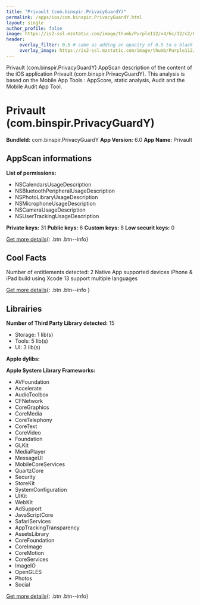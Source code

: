 ```yaml
---
title: "Privault (com.binspir.PrivacyGuardY)"
permalink: /apps/ios/com.binspir.PrivacyGuardY.html
layout: single
author_profile: false
image: https://is2-ssl.mzstatic.com/image/thumb/Purple112/v4/6c/12/c2/6c12c2f8-40cb-976f-2b78-7ec740728816/AppIconPV-0-0-1x_U007emarketing-0-0-0-7-0-0-sRGB-0-0-0-GLES2_U002c0-512MB-85-220-0-0.png/512x512bb.jpg
header: 
     overlay_filter: 0.5 # same as adding an opacity of 0.5 to a black background
     overlay_image: https://is2-ssl.mzstatic.com/image/thumb/Purple112/v4/6c/12/c2/6c12c2f8-40cb-976f-2b78-7ec740728816/AppIconPV-0-0-1x_U007emarketing-0-0-0-7-0-0-sRGB-0-0-0-GLES2_U002c0-512MB-85-220-0-0.png/512x512bb.jpg
---
```

Privault (com.binspir.PrivacyGuardY) AppScan description of the content of the iOS application Privault (com.binspir.PrivacyGuardY). This analysis is based on the Mobile App Tools : AppScore, static analysis, Audit and the Mobile Audit App Tool.

# Privault (com.binspir.PrivacyGuardY)

**BundleId:** com.binspir.PrivacyGuardY
**App Version:** 6.0
**App Name:** Privault


## AppScan informations 

**List of permissions:** 
- NSCalendarsUsageDescription
- NSBluetoothPeripheralUsageDescription
- NSPhotoLibraryUsageDescription
- NSMicrophoneUsageDescription
- NSCameraUsageDescription
- NSUserTrackingUsageDescription
  
  
**Private keys:** 31
**Public keys:** 6
**Custom keys:** 8
**Low securit keys:** 0
  
[Get more details](/pricing.html){: .btn .btn--info}

## Cool Facts

Number of entitlements detected: 2
Native App
supported devices iPhone & iPad
build using Xcode 13
support multiple languages
  
[Get more details](/pricing.html){: .btn .btn--info }

## Librairies 
**Number of Third Party Library detected:** 15
- Storage: 1 lib(s)
- Tools: 5 lib(s)
- UI: 3 lib(s)


**Apple dylibs:**


**Apple System Library Frameworks:**
- AVFoundation
- Accelerate
- AudioToolbox
- CFNetwork
- CoreGraphics
- CoreMedia
- CoreTelephony
- CoreText
- CoreVideo
- Foundation
- GLKit
- MediaPlayer
- MessageUI
- MobileCoreServices
- QuartzCore
- Security
- StoreKit
- SystemConfiguration
- UIKit
- WebKit
- AdSupport
- JavaScriptCore
- SafariServices
- AppTrackingTransparency
- AssetsLibrary
- CoreFoundation
- CoreImage
- CoreMotion
- CoreServices
- ImageIO
- OpenGLES
- Photos
- Social


  
[Get more details](/pricing.html){: .btn .btn--info}

